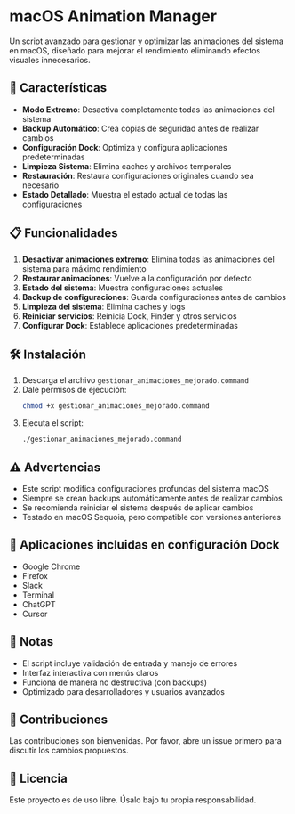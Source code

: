 # macOS Animation Manager

Un script avanzado para gestionar y optimizar las animaciones del sistema en macOS, diseñado para mejorar el rendimiento eliminando efectos visuales innecesarios.

## 🚀 Características

- **Modo Extremo**: Desactiva completamente todas las animaciones del sistema
- **Backup Automático**: Crea copias de seguridad antes de realizar cambios
- **Configuración Dock**: Optimiza y configura aplicaciones predeterminadas
- **Limpieza Sistema**: Elimina caches y archivos temporales
- **Restauración**: Restaura configuraciones originales cuando sea necesario
- **Estado Detallado**: Muestra el estado actual de todas las configuraciones

## 📋 Funcionalidades

1. **Desactivar animaciones extremo**: Elimina todas las animaciones del sistema para máximo rendimiento
2. **Restaurar animaciones**: Vuelve a la configuración por defecto
3. **Estado del sistema**: Muestra configuraciones actuales
4. **Backup de configuraciones**: Guarda configuraciones antes de cambios
5. **Limpieza del sistema**: Elimina caches y logs
6. **Reiniciar servicios**: Reinicia Dock, Finder y otros servicios
7. **Configurar Dock**: Establece aplicaciones predeterminadas

## 🛠️ Instalación

1. Descarga el archivo `gestionar_animaciones_mejorado.command`
2. Dale permisos de ejecución:
   ```bash
   chmod +x gestionar_animaciones_mejorado.command
   ```
3. Ejecuta el script:
   ```bash
   ./gestionar_animaciones_mejorado.command
   ```

## ⚠️ Advertencias

- Este script modifica configuraciones profundas del sistema macOS
- Siempre se crean backups automáticamente antes de realizar cambios
- Se recomienda reiniciar el sistema después de aplicar cambios
- Testado en macOS Sequoia, pero compatible con versiones anteriores

## 🔧 Aplicaciones incluidas en configuración Dock

- Google Chrome
- Firefox  
- Slack
- Terminal
- ChatGPT
- Cursor

## 📝 Notas

- El script incluye validación de entrada y manejo de errores
- Interfaz interactiva con menús claros
- Funciona de manera no destructiva (con backups)
- Optimizado para desarrolladores y usuarios avanzados

## 🤝 Contribuciones

Las contribuciones son bienvenidas. Por favor, abre un issue primero para discutir los cambios propuestos.

## 📄 Licencia

Este proyecto es de uso libre. Úsalo bajo tu propia responsabilidad.

